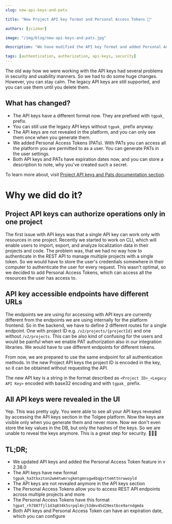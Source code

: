 ```yaml
---
slug: new-api-keys-and-pats

title: "New Project API key format and Personal Access Tokens 🔑"

authors: [jcizmar]

image: "/img/blog/new-api-keys-and-pats.jpg"

description: "We have modified the API key format and added Personal Access Token"

tags: [authentication, authorization, api-keys, security]
---
```


The old way how we were working with the API keys had several problems in security and usability manners. So we had to
do some huge changes. However, you can stay calm. The legacy API keys are still supported, and you can use them until
you delete them.

<!--truncate-->

## What has changed?

- The API keys have a different format now. They are prefixed with `tgpak_` prefix.
- You can still use the legacy API keys without `tgpak_` prefix anyway.
- The API keys are not revealed in the platform, and you can only see them once when you generate them.
- We added Personal Access Tokens (PATs). With PATs you can access all the platform you are permitted to as a user.
  You can generate PATs in the user settings.
- Both API keys and PATs have expiration dates now, and you can store a description to note, why you've created such
  a secret.

To learn more about,
visit [Project API keys and Pats documentation section](/docs/platform/api-keys-and-pat-tokens).

# Why we did do it?

## Project API keys can authorize operations only in one project

The first issue with API keys was that a single API key can work only with resources in one project. Recently we started
to work on CLI, which will enable users to import, export, and analyze localization data in their projects and code. The
problem was, that we had no way how to authenticate in the REST API to manage multiple projects with a single token. So we
would have to store the user's credentials somewhere in their computer to authenticate the user for every request. This
wasn't optimal, so we decided to add Personal Access Tokens, which can access all the resources the user has access to.

## API key accessible endpoints have different URLs

The endpoints we are using for accessing with API keys are currently different from the endpoints we are using internally
for the platform frontend. So in the backend, we have to define 2 different routes for a single endpoint. One with
project ID e.g. `/v2/projects/{projectId}` and one without `/v2/projects`. This can be also kind of confusing for the
users and would be painful when we enable PAT authorization also in our integration libraries. We would have to use
different endpoints for different tokens.

From now, we are prepared to use the same endpoint for all authentication methods. In the new Project API keys the project
ID is encoded in the key, so it can be obtained without requesting the API.

The new API key is a string in the format described as `<Project ID>_<Legacy API Key>` encoded with base32 encoding and
with `tgpak_` prefix.

## All API keys were revealed in the UI

Yep. This was pretty ugly. You were able to see all your API keys revealed by accessing the API keys section in the
Tolgee platform. Now the keys are visible only when you generate them and never more. Now we don't even store the
key values in the DB, but only the hashes of the keys. So we are unable to reveal the keys anymore. This is a great step
for security. 🎉🎉🎉

## TL;DR;

- We updated API keys and added the Personal Access Token feature in v 2.38.0
- The API keys have new format `tgpak_ha3tkxzton2wm4twmrsgkmtgmnsgw4bqgvttemttnrwwoyld`
- The API keys are not revealed anymore in the API keys section
- The Personal Access Tokens allow you to access REST API endpoints across multiple projects and more
- The Personal Access Tokens have this format `tgpat_rh7887fjl1d3q834k5srpql4nj53dmv45d29estbce9arndgmda`
- Both API keys and Personal Access Token can have an expiration date, which you can configure
